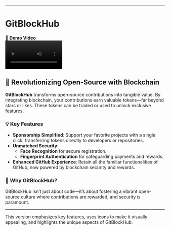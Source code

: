 
---

# GitBlockHub

🎥 **Demo Video**  
<video src='GitBlockHubYoutube_changed.mp4' width=180></video>

## 🚀 Revolutionizing Open-Source with Blockchain

**GitBlockHub** transforms open-source contributions into tangible value. By integrating blockchain, your contributions earn valuable tokens—far beyond stars or likes. These tokens can be traded or used to unlock exclusive features.

### 💡 Key Features

- **Sponsorship Simplified**: Support your favorite projects with a single click, transferring tokens directly to developers or repositories.
- **Unmatched Security**: 
  - **Face Recognition** for secure registration.
  - **Fingerprint Authentication** for safeguarding payments and rewards.
- **Enhanced GitHub Experience**: Retain all the familiar functionalities of GitHub, now powered by blockchain security and rewards.

### 🌟 Why GitBlockHub?

GitBlockHub isn’t just about code—it’s about fostering a vibrant open-source culture where contributions are rewarded, and security is paramount.

---

This version emphasizes key features, uses icons to make it visually appealing, and highlights the unique aspects of GitBlockHub.
